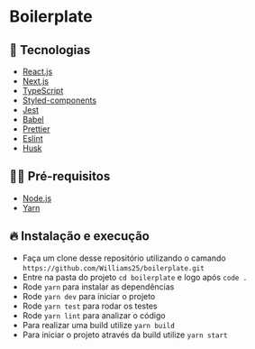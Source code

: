 # Boilerplate

## :dart: Tecnologias

- [React.js](https://pt-br.reactjs.org/)
- [Next.js](https://nextjs.org/)
- [TypeScript](https://www.typescriptlang.org/)
- [Styled-components](https://styled-components.com/)
- [Jest](https://jestjs.io/pt-BR/)
- [Babel](https://babeljs.io/)
- [Prettier](https://prettier.io/)
- [Eslint](https://eslint.org/)
- [Husk](https://typicode.github.io/husky/#/)

## ✋🏻 Pré-requisitos

- [Node.js](https://nodejs.org/en/)
- [Yarn](https://yarnpkg.com/getting-started)

## 🔥 Instalação e execução

- Faça um clone desse repositório utilizando o camando `https://github.com/Williams25/boilerplate.git`
- Entre na pasta do projeto `cd boilerplate` e logo após `code .`
- Rode `yarn` para instalar as dependências
- Rode `yarn dev` para iniciar o projeto
- Rode `yarn test` para rodar os testes
- Rode `yarn lint` para analizar o código
- Para realizar uma build utilize `yarn build`
- Para iniciar o projeto através da build utilize `yarn start`
